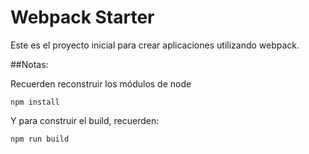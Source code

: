 # Webpack Starter
Este es el proyecto inicial para crear aplicaciones utilizando webpack.

##Notas:

Recuerden reconstruir los módulos de node
```
npm install
```

Y para construir el build, recuerden: 
```
npm run build
```